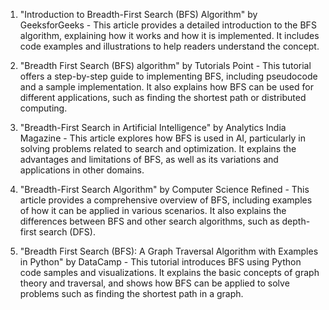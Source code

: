 

1. "Introduction to Breadth-First Search (BFS) Algorithm" by GeeksforGeeks - This article provides a detailed introduction to the BFS algorithm, explaining how it works and how it is implemented. It includes code examples and illustrations to help readers understand the concept.

2. "Breadth First Search (BFS) algorithm" by Tutorials Point - This tutorial offers a step-by-step guide to implementing BFS, including pseudocode and a sample implementation. It also explains how BFS can be used for different applications, such as finding the shortest path or distributed computing.

3. "Breadth-First Search in Artificial Intelligence" by Analytics India Magazine - This article explores how BFS is used in AI, particularly in solving problems related to search and optimization. It explains the advantages and limitations of BFS, as well as its variations and applications in other domains.

4. "Breadth-First Search Algorithm" by Computer Science Refined - This article provides a comprehensive overview of BFS, including examples of how it can be applied in various scenarios. It also explains the differences between BFS and other search algorithms, such as depth-first search (DFS).

5. "Breadth First Search (BFS): A Graph Traversal Algorithm with Examples in Python" by DataCamp - This tutorial introduces BFS using Python code samples and visualizations. It explains the basic concepts of graph theory and traversal, and shows how BFS can be applied to solve problems such as finding the shortest path in a graph.